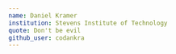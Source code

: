 ```yaml
---
name: Daniel Kramer
institution: Stevens Institute of Technology
quote: Don't be evil
github_user: codankra
---
```

